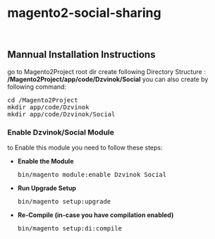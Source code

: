 # magento2-social-sharing


<br/>
<h2> Mannual Installation Instructions</h2>
go to Magento2Project root dir 
create following Directory Structure :<br/>
<strong>/Magento2Project/app/code/Dzvinok/Social</strong>
you can also create by following command:
<pre>
cd /Magento2Project
mkdir app/code/Dzvinok
mkdir app/code/Dzvinok/Social
</pre>



<h3> Enable Dzvinok/Social Module</h3>
to Enable this module you need to follow these steps:

<ul>
<li>
<strong>Enable the Module</strong>
<pre>bin/magento module:enable Dzvinok_Social</pre></li>
<li>
<strong>Run Upgrade Setup</strong>
<pre>bin/magento setup:upgrade</pre></li>
<li>
<strong>Re-Compile (in-case you have compilation enabled)</strong>
	<pre>bin/magento setup:di:compile</pre>
</li>
</ul>
